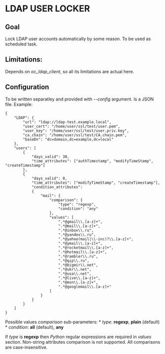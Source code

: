 # LDAP USER LOCKER

## Goal

Lock LDAP user accounts automatically by some reason. To be used as scheduled task.

## Limitations:

Depends on *oc_ldap_client*, so all its limitations are actual here.

## Configuration
To be written separatley and provided with _--config_ argument. Is a JSON file.
Example:

```
{
    "LDAP": {
        "url": "ldap://ldap-test.example.local",
        "user_cert": "/home/user/ssl/test/user.pem",
        "user_key": "/home/user/ssl/test/user.priv.key",
        "ca_chain": "/home/user/ssl/test/CA.chain.pem",
        "baseDn": "dc=domain,dc=example,dc=local"
    },
    "users": [
        {
            "days_valid": 30, 
            "time_attributes": ["authTimestamp", "modifyTimeStamp", "createTimestamp"]
        },
        {
            "days_valid": 0, 
            "time_attributes": ["modifyTimeStamp", "createTimestamp"], 
            "condition_attributes": 
            {
                "mail": {
                    "comparison": {
                        "type": "regexp",
                        "condition": "any"
                    },
                    "values": [
                        ".*@gmail\\.[a-z]+", 
                        ".*@mail\\.[a-z]+", 
                        ".*@inbox\\.ru",
                        ".*@yandex\\.ru",
                        ".*@yahoo(mail|\\-inc)?\\.[a-z]+",
                        ".*@ymail\\.[a-z]+",
                        ".*@rocketmail\\.[a-z]+",
                        ".*@hotmail\\.[a-z]+",
                        ".*@rambler\\.ru",
                        ".*@qip\\.ru",
                        ".*@bigmir\\.net",
                        ".*@ukr\\.net",
                        ".*@usa\\.net",
                        ".*@live\\.[a-z]+",
                        ".*@msn\\.[a-z]+",
                        ".*@googlemail\\.[a-z]+"
                    ]
                }
            }
        }
    ]
}

```
Possible values _comparison_ sub-parameters:
    * _type_: **regexp**, **plain** (default)
    * _condition_: **all** (default), **any**

If _type_ is **regexp** then _Python_ regular expressions are required in _values_ section.
Non-string attributes comparison is not supported.
All comparisons are case-insensitive.
